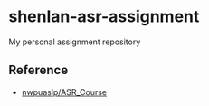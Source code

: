 # shenlan-asr-assignment
My personal assignment repository

## Reference
- [nwpuaslp/ASR_Course](https://github.com/nwpuaslp/ASR_Course)
